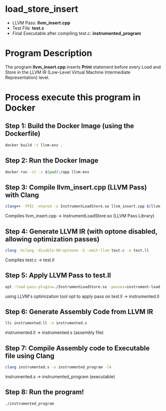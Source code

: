 # load_store_insert

- LLVM Pass: **llvm_insert.cpp**
- Test File: **test.c**
- Final Executable after compiling test.c: **instrumented_program**

# Program Description
The program **llvm_insert.cpp** inserts **Print** statement before every Load and Store in the LLVM IR (Low-Level Virtual Machine Intermediate Representation) level.

# Process execute this program in Docker

## Step 1: Build the Docker Image (using the Dockerfile)
```sh
docker build -t llvm-env .
```
## Step 2: Run the Docker Image
```sh
docker run -it -v $(pwd):/app llvm-env
```
## Step 3: Compile llvm_insert.cpp (LLVM Pass) with Clang
```sh
clang++ -fPIC -shared -o InstrumentLoadStore.so llvm_insert.cpp $(llvm-config --cxxflags --ldflags --system-libs --libs core)
```
Compiles llvm_insert.cpp -> InstrumentLoadStore.so (LLVM Pass Library)

## Step 4: Generate LLVM IR (with optone disabled, allowing optimization passes)
``` sh
clang -Xclang -disable-O0-optnone -S -emit-llvm test.c -o test.ll
```
Compiles test.c -> test.ll

## Step 5: Apply LLVM Pass to test.ll
``` sh
opt -load-pass-plugin=./InstrumentLoadStore.so -passes=instrument-load-store -S test.ll -o instrumented.ll
```
using LLVM's optimization tool opt to apply pass on test.ll -> instrumented.ll

## Step 6: Generate Assembly Code from LLVM IR
``` sh
llc instrumented.ll -o instrumented.s
```
instrumented.ll -> instrumented.s (assembly file)

## Step 7: Compile Assembly code to Executable file using Clang
``` sh
clang instrumented.s -o instrumented_program -lm
```
instrumented.s -> instrumented_program (executable)

## Step 8: Run the program!
``` sh
./instrumented_program
```
